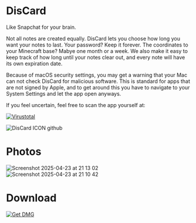 # DisCard
Like Snapchat for your brain.

Not all notes are created equally. DisCard lets you choose how long you want your notes to last. Your password? Keep it forever. The coordinates to your Minecraft base? Mabye one month or a week. We also make it easy to keep track of how long until your notes clear out, and every note will have its own expiration date.

Because of macOS security settings, you may get a warning that your Mac can not check DisCard for malicious software. This is standard for apps that are not signed by Apple, and to get around this you have to navigate to your System Settings and let the app open anyways.

If you feel uncertain, feel free to scan the app yourself at:

[![Virustotal](https://img.shields.io/badge/Virustotal-Scan-blue?style=for-the-badge&logo=virustotal)](https://www.virustotal.com)

![DisCard ICON github](https://github.com/user-attachments/assets/abcc68b1-f210-47e5-b1ff-67f1cd05413b)

# Photos
![Screenshot 2025-04-23 at 21 13 02](https://github.com/user-attachments/assets/5be934ab-2781-44cd-9172-dc65314fc5f7)
![Screenshot 2025-04-23 at 21 10 42](https://github.com/user-attachments/assets/257b3f44-353e-459c-985f-ae463519f11c)



# Download
[![Get DMG](https://img.shields.io/badge/Get%20DMG-for%20mac-blue?style=for-the-badge)](https://github.com/lasangainc/DisCard/releases/)
